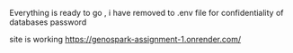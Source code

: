 Everything is ready to go , i have removed to .env file for confidentiality of databases password 

site is working 
https://genospark-assignment-1.onrender.com/